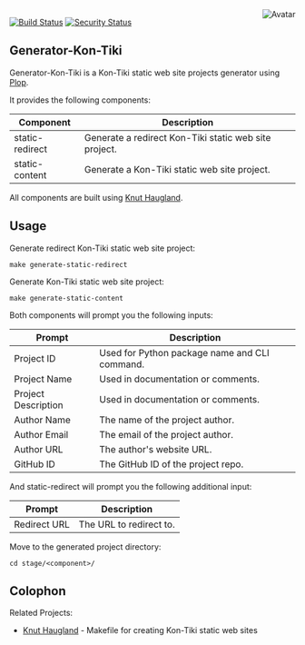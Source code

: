 <img align="right" src="https://raw.github.com/cliffano/generator-kon-tiki/main/avatar.jpg" alt="Avatar"/>

[![Build Status](https://github.com/cliffano/generator-kon-tiki/workflows/CI/badge.svg)](https://github.com/cliffano/generator-kon-tiki/actions?query=workflow%3ACI)
[![Security Status](https://snyk.io/test/github/cliffano/generator-kon-tiki/badge.svg)](https://snyk.io/test/github/cliffano/generator-kon-tiki)

Generator-Kon-Tiki
------------------

Generator-Kon-Tiki is a Kon-Tiki static web site projects generator using [Plop](https://plopjs.com/).

It provides the following components:

| Component | Description |
|-----------|-------------|
| static-redirect | Generate a redirect Kon-Tiki static web site project. |
| static-content | Generate a Kon-Tiki static web site project. |

All components are built using [Knut Haugland](https://github.com/cliffano/knut-haugland).

Usage
-----

Generate redirect Kon-Tiki static web site project:

    make generate-static-redirect

Generate Kon-Tiki static web site project:

    make generate-static-content

Both components will prompt you the following inputs:

| Prompt | Description |
|--------|-------------|
| Project ID | Used for Python package name and CLI command. |
| Project Name | Used in documentation or comments. |
| Project Description | Used in documentation or comments. |
| Author Name | The name of the project author. |
| Author Email | The email of the project author. |
| Author URL | The author's website URL. |
| GitHub ID | The GitHub ID of the project repo. |

And static-redirect will prompt you the following additional input:

| Prompt | Description |
|--------|-------------|
| Redirect URL | The URL to redirect to. |

Move to the generated project directory:

    cd stage/<component>/

Colophon
--------

Related Projects:

* [Knut Haugland](https://github.com/cliffano/knut-haugland) - Makefile for creating Kon-Tiki static web sites
